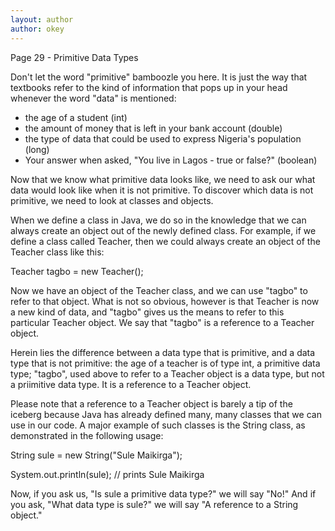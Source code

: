 ```yaml
---
layout: author
author: okey
---
```

Page 29 - Primitive Data Types

Don't let the word "primitive" bamboozle you here. It is just the way that textbooks refer 
to the kind of information that pops up in your head whenever the word "data" is mentioned:
- the age of a student (int)
- the amount of money that is left in your bank account (double)
- the type of data that could be used to express Nigeria's population (long)
- Your answer when asked, "You live in Lagos - true or false?" (boolean)

Now that we know what primitive data looks like, we need to ask our what data would look 
like when it is not primitive. To discover which data is not primitive, we need to look at classes 
and objects.

When we define a class in Java, we do so in the knowledge that we can always create an object 
out of the newly defined class. For example, if we define a class called Teacher, then we could 
always create an object of the Teacher class like this:

Teacher tagbo = new Teacher();

Now we have an object of the Teacher class, and we can use "tagbo" to refer to that object. 
What is not so obvious, however is that Teacher is now a new kind of data, and "tagbo" gives
us the means to refer to this particular Teacher object. We say that "tagbo" is a reference 
to a Teacher object.

Herein lies the difference between a data type that is primitive, and a data type that is not primitive: 
the age of a teacher is of type int, a primitive data type; "tagbo", used above to refer to a 
Teacher object is a data type, but not a priimitive data type. It is a reference to a Teacher 
object.

Please note that a reference to a Teacher object is barely a tip of the iceberg because Java has 
already defined many, many classes that we can use in our code. A major example of such classes is 
the String class, as demonstrated in the following usage:

String sule = new String("Sule Maikirga");

System.out.println(sule);    // prints Sule Maikirga

Now, if you ask us, "Is sule a primitive data type?" we will say "No!"
And if you ask, "What data type is sule?" we will say "A reference to a String object."
